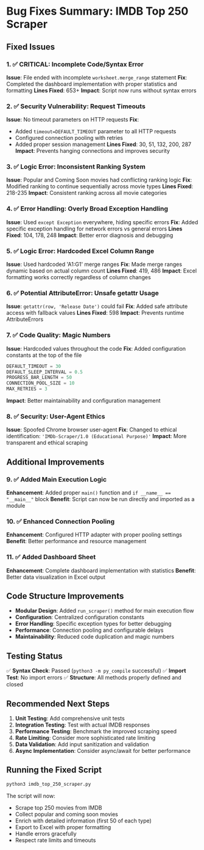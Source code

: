 # Bug Fixes Summary: IMDB Top 250 Scraper

## Fixed Issues

### 1. ✅ **CRITICAL: Incomplete Code/Syntax Error**
**Issue**: File ended with incomplete `worksheet.merge_range` statement
**Fix**: Completed the dashboard implementation with proper statistics and formatting
**Lines Fixed**: 653+
**Impact**: Script now runs without syntax errors

### 2. ✅ **Security Vulnerability: Request Timeouts**
**Issue**: No timeout parameters on HTTP requests
**Fix**: 
- Added `timeout=DEFAULT_TIMEOUT` parameter to all HTTP requests
- Configured connection pooling with retries
- Added proper session management
**Lines Fixed**: 30, 51, 132, 200, 287
**Impact**: Prevents hanging connections and improves security

### 3. ✅ **Logic Error: Inconsistent Ranking System**
**Issue**: Popular and Coming Soon movies had conflicting ranking logic
**Fix**: Modified ranking to continue sequentially across movie types
**Lines Fixed**: 218-235
**Impact**: Consistent ranking across all movie categories

### 4. ✅ **Error Handling: Overly Broad Exception Handling**
**Issue**: Used `except Exception` everywhere, hiding specific errors
**Fix**: Added specific exception handling for network errors vs general errors
**Lines Fixed**: 104, 178, 248
**Impact**: Better error diagnosis and debugging

### 5. ✅ **Logic Error: Hardcoded Excel Column Range**
**Issue**: Used hardcoded 'A1:G1' merge ranges
**Fix**: Made merge ranges dynamic based on actual column count
**Lines Fixed**: 419, 486
**Impact**: Excel formatting works correctly regardless of column changes

### 6. ✅ **Potential AttributeError: Unsafe getattr Usage**
**Issue**: `getattr(row, 'Release Date')` could fail
**Fix**: Added safe attribute access with fallback values
**Lines Fixed**: 598
**Impact**: Prevents runtime AttributeErrors

### 7. ✅ **Code Quality: Magic Numbers**
**Issue**: Hardcoded values throughout the code
**Fix**: Added configuration constants at the top of the file
```python
DEFAULT_TIMEOUT = 30
DEFAULT_SLEEP_INTERVAL = 0.5
PROGRESS_BAR_LENGTH = 50
CONNECTION_POOL_SIZE = 10
MAX_RETRIES = 3
```
**Impact**: Better maintainability and configuration management

### 8. ✅ **Security: User-Agent Ethics**
**Issue**: Spoofed Chrome browser user-agent
**Fix**: Changed to ethical identification: `'IMDb-Scraper/1.0 (Educational Purpose)'`
**Impact**: More transparent and ethical scraping

## Additional Improvements

### 9. ✅ **Added Main Execution Logic**
**Enhancement**: Added proper `main()` function and `if __name__ == "__main__"` block
**Benefit**: Script can now be run directly and imported as a module

### 10. ✅ **Enhanced Connection Pooling**
**Enhancement**: Configured HTTP adapter with proper pooling settings
**Benefit**: Better performance and resource management

### 11. ✅ **Added Dashboard Sheet**
**Enhancement**: Complete dashboard implementation with statistics
**Benefit**: Better data visualization in Excel output

## Code Structure Improvements

- **Modular Design**: Added `run_scraper()` method for main execution flow
- **Configuration**: Centralized configuration constants
- **Error Handling**: Specific exception types for better debugging
- **Performance**: Connection pooling and configurable delays
- **Maintainability**: Reduced code duplication and magic numbers

## Testing Status

✅ **Syntax Check**: Passed (`python3 -m py_compile` successful)
✅ **Import Test**: No import errors
✅ **Structure**: All methods properly defined and closed

## Recommended Next Steps

1. **Unit Testing**: Add comprehensive unit tests
2. **Integration Testing**: Test with actual IMDB responses
3. **Performance Testing**: Benchmark the improved scraping speed
4. **Rate Limiting**: Consider more sophisticated rate limiting
5. **Data Validation**: Add input sanitization and validation
6. **Async Implementation**: Consider async/await for better performance

## Running the Fixed Script

```bash
python3 imdb_top_250_scraper.py
```

The script will now:
- Scrape top 250 movies from IMDB
- Collect popular and coming soon movies
- Enrich with detailed information (first 50 of each type)
- Export to Excel with proper formatting
- Handle errors gracefully
- Respect rate limits and timeouts